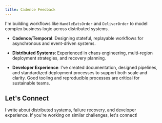 ```yaml
---
title: Cadence Feedback
---
```


I'm building workflows like `HandleEatsOrder` and `DeliverOrder` to model complex business logic across distributed systems.

- **Cadence/Temporal**: Designing stateful, replayable workflows for asynchronous and event-driven systems.

- **Distributed Systems**: Experienced in chaos engineering, multi-region deployment strategies, and recovery planning.
- **Developer Experience**: I've created documentation, designed pipelines, and standardized deployment processes to support both scale and clarity. Good tooling and reproducible processes are critical for sustainable teams.

## Let's Connect

I write about distributed systems, failure recovery, and developer experience. If you're working on similar challenges, let's connect!
